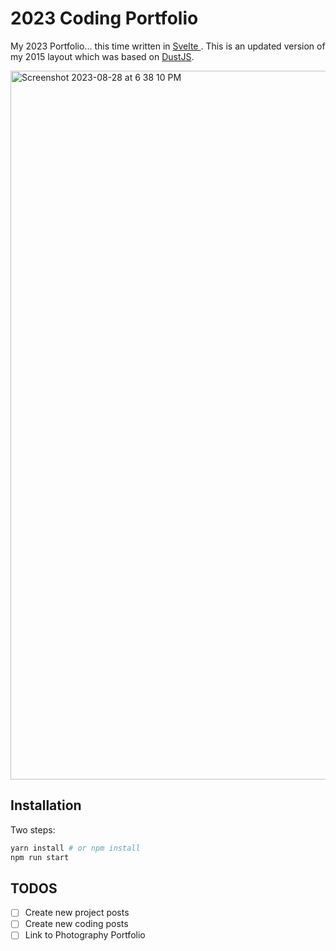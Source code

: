 # 2023 Coding Portfolio

My 2023 Portfolio... this time written in <a href="https://svelte.dev/">Svelte </a>. This is an updated version of my 2015 layout which was based on <a href="https://github.com/linkedin/dustjs">DustJS</a>. 

<img width="1134" alt="Screenshot 2023-08-28 at 6 38 10 PM" src="https://github.com/mikemunsie/coding.munstrography.com/assets/553665/c9c5f2bc-e62d-4cff-8a9c-896fc28f7132">

## Installation

Two steps:

```bash
yarn install # or npm install
npm run start
```

## TODOS

- [ ] Create new project posts
- [ ] Create new coding posts
- [ ] Link to Photography Portfolio

